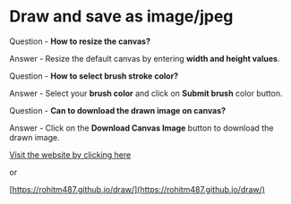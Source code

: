 # Draw and save as image/jpeg
Question - **How to resize the canvas?**

Answer - Resize the default canvas by entering **width and height values**.

Question - **How to select brush stroke color?**

Answer - Select your **brush color** and click on **Submit brush** color button. 

Question - **Can to download the drawn image on canvas?**

Answer - Click on the **Download Canvas Image** button to download the drawn image.

[Visit the website by clicking here](https://rohitm487.github.io/draw/)

or

[https://rohitm487.github.io/draw/](https://rohitm487.github.io/draw/)
